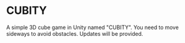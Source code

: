 # CUBITY
A  simple 3D cube game in Unity named "CUBITY". You need to
move sideways to avoid obstacles. Updates will be provided. 


